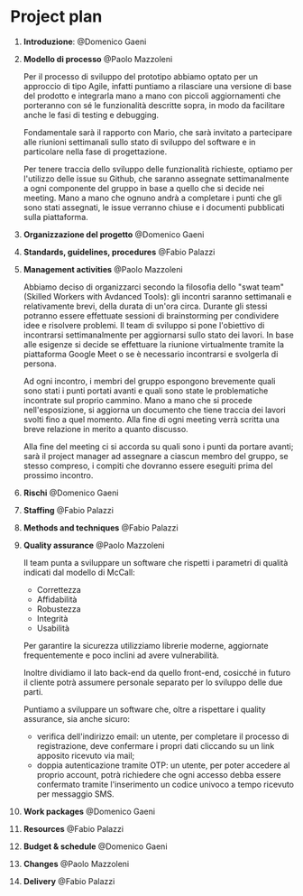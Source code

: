 # Project plan

1.  **Introduzione**: @Domenico Gaeni

2.  **Modello di processo** @Paolo Mazzoleni

    Per il processo di sviluppo del prototipo abbiamo optato per un approccio di tipo Agile, infatti puntiamo a rilasciare una versione di base del prodotto e integrarla mano a mano con piccoli aggiornamenti che porteranno con sé le funzionalità descritte sopra, in modo da facilitare anche le fasi di testing e debugging.
    
    Fondamentale sarà il rapporto con Mario, che sarà invitato a partecipare alle riunioni settimanali sullo stato di sviluppo del software e in particolare nella fase di progettazione.
    
    Per tenere traccia dello sviluppo delle funzionalità richieste, optiamo per l'utilizzo delle issue su Github, che saranno assegnate settimanalmente a ogni componente del gruppo in base a quello che si decide nei meeting. Mano a mano che ognuno andrà a completare i punti che gli sono stati assegnati, le issue verranno chiuse e i documenti pubblicati sulla piattaforma.

3.  **Organizzazione del progetto** @Domenico Gaeni

4.  **Standards, guidelines, procedures** @Fabio Palazzi

5.  **Management activities** @Paolo Mazzoleni

    Abbiamo deciso di organizzarci secondo la filosofia dello "swat team" (Skilled Workers with Avdanced Tools): gli incontri saranno settimanali e relativamente brevi, della durata di un'ora circa. Durante gli stessi potranno essere effettuate sessioni di brainstorming per condividere idee e risolvere problemi.
    Il team di sviluppo si pone l'obiettivo di incontrarsi settimanalmente per aggiornarsi sullo stato dei lavori. In base alle esigenze si decide se effettuare la riunione virtualmente tramite la piattaforma Google Meet o se è necessario incontrarsi e svolgerla di persona.
    
    Ad ogni incontro, i membri del gruppo espongono brevemente quali sono stati i punti portati avanti e quali sono state le problematiche incontrate sul proprio cammino. Mano a mano che si procede nell'esposizione, si aggiorna un documento che tiene traccia dei lavori svolti fino a quel momento. Alla fine di ogni meeting verrà scritta una breve relazione in merito a quanto discusso.
    
    Alla fine del meeting ci si accorda su quali sono i punti da portare avanti; sarà il project manager ad assegnare a ciascun membro del gruppo, se stesso compreso, i compiti che dovranno essere eseguiti prima del prossimo incontro.

6.  **Rischi** @Domenico Gaeni

7.  **Staffing** @Fabio Palazzi

8.  **Methods and techniques** @Fabio Palazzi

9.  **Quality assurance** @Paolo Mazzoleni

    Il team punta a sviluppare un software che rispetti i parametri di qualità indicati dal modello di McCall:
    
    - Correttezza
    - Affidabilità
    - Robustezza
    - Integrità
    - Usabilità
    
    Per garantire la sicurezza utilizziamo librerie moderne, aggiornate frequentemente e poco inclini ad avere vulnerabilità.
    
    Inoltre dividiamo il lato back-end da quello front-end, cosicché in futuro il cliente potrà assumere personale separato per lo sviluppo delle due parti.
    
    Puntiamo a sviluppare un software che, oltre a rispettare i quality assurance, sia anche sicuro:
    
    - verifica dell'indirizzo email: un utente, per completare il processo di registrazione, deve confermare i propri dati cliccando su un link apposito ricevuto via mail;
    - doppia autenticazione tramite OTP: un utente, per poter accedere al proprio account, potrà richiedere che ogni accesso debba essere confermato tramite l'inserimento un codice univoco a tempo ricevuto per messaggio SMS.

10. **Work packages** @Domenico Gaeni

11. **Resources** @Fabio Palazzi

12. **Budget & schedule** @Domenico Gaeni

13. **Changes** @Paolo Mazzoleni

14. **Delivery** @Fabio Palazzi
